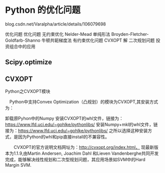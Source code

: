 # Python 的优化问题 
blog.csdn.net/Varalpha/article/details/106079698 

优化问题
优化问题
无约束优化
Nelder-Mead 单纯形法
Broyden-Fletcher-Goldfarb-Shanno
牛顿共轭梯度法
有约束优化问题
CVXOPT 解 二次规划问题
投资组合中的应用









## Scipy.optimize 










## CVXOPT

Python之CVXOPT模块



 Python中支持Convex Optimization（凸规划）的模块为CVXOPT,其安装方式为：

卸载原Pyhon中的Numpy
安装CVXOPT的whl文件，链接为：https://www.lfd.uci.edu/~gohlke/pythonlibs/
安装Numpy+mkl的whl文件，链接为：https://www.lfd.uci.edu/~gohlke/pythonlibs/
之所以选择这种安装方式，是因为Python的whl和pip直接install的不兼容性。

  CVXOPT的官方说明文档网址为：http://cvxopt.org/index.html， 现最新版本为1.1.9,由Martin Andersen, Joachim Dahl 和Lieven Vandenberghe共同开发完成，能够解决线性规划和二次型规划问题，其应用场景如SVM中的Hard Margin SVM.













